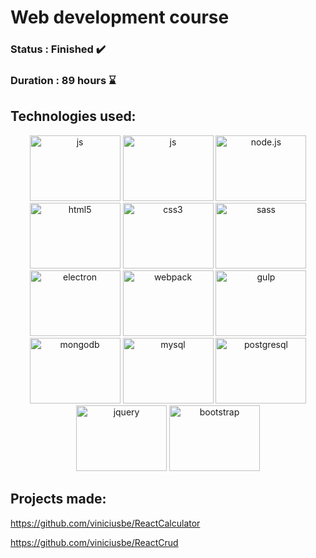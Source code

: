 # Web development course

### Status : Finished :heavy_check_mark:

### Duration : 89 hours :hourglass:

## Technologies used:

<p align="center">
  <img src="https://github.com/viniciusbe/cursoDeWebEmJs/blob/master/.github/javascript.svg" alt="js" title="JavaScript" width="145" height="105"/>
  <img src="https://github.com/viniciusbe/cursoDeWebEmJs/blob/master/.github/react.svg" alt="js" title="React" width="145" height="105" />
  <img src="https://github.com/viniciusbe/cursoDeWebEmJs/blob/master/.github/node-dot-js.svg" alt="node.js" title="Node.js" width="145" height="105"/>
  <img src="https://github.com/viniciusbe/cursoDeWebEmJs/blob/master/.github/html5.svg" alt="html5" title="HTML5" width="145" height="105"/>
  <img src="https://github.com/viniciusbe/cursoDeWebEmJs/blob/master/.github/css3.svg" alt="css3" title="CSS3" width="145" height="105"/>
  <img src="https://github.com/viniciusbe/cursoDeWebEmJs/blob/master/.github/sass.svg" alt="sass" title="Sass" width="145" height="105"/>  
  <img src="https://github.com/viniciusbe/cursoDeWebEmJs/blob/master/.github/electron.svg" alt="electron" title="Electron" width="145" height="105"/>
  <img src="https://github.com/viniciusbe/cursoDeWebEmJs/blob/master/.github/webpack.svg" alt="webpack" title="webpack" width="145" height="105"/>
  <img src="https://github.com/viniciusbe/cursoDeWebEmJs/blob/master/.github/gulp.svg" alt="gulp" title="Gulp" width="145" height="105"/>
  <img src="https://github.com/viniciusbe/cursoDeWebEmJs/blob/master/.github/mongodb.svg" alt="mongodb" title="Mongodb" width="145" height="105"/>
  <img src="https://github.com/viniciusbe/cursoDeWebEmJs/blob/master/.github/mysql.svg" alt="mysql" title="Mysql" width="145" height="105"/>
  <img src="https://github.com/viniciusbe/cursoDeWebEmJs/blob/master/.github/postgresql.svg" alt="postgresql" title="Postgresql" width="145" height="105"/>
  <img src="https://github.com/viniciusbe/cursoDeWebEmJs/blob/master/.github/jquery.svg" alt="jquery" title="Jquery" width="145" height="105"/>
  <img src="https://github.com/viniciusbe/cursoDeWebEmJs/blob/master/.github/bootstrap.svg" alt="bootstrap" title="Bootstrap" width="145" height="105"/>
  
</p>

## Projects made:

https://github.com/viniciusbe/ReactCalculator

https://github.com/viniciusbe/ReactCrud
